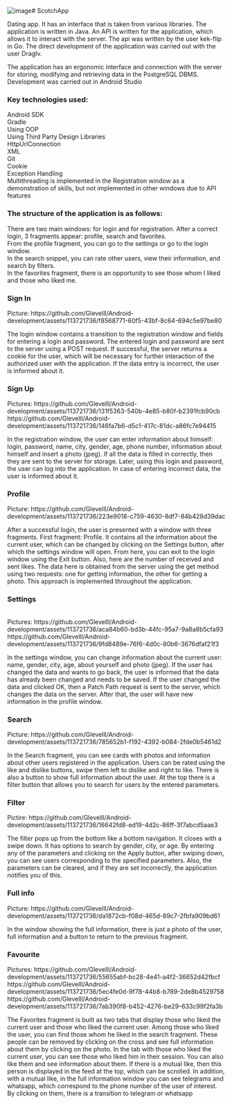 ![image](https://github.com/Glevelll/Android-development/assets/113721736/da029081-7ba6-434b-a531-16bd87f73f47)# ScotchApp

Dating app. It has an interface that is taken from various libraries. The application is written in Java. An API is written for the application, which allows it to interact with the server. The api was written by the user kek-flip in Go. The direct development of the application was carried out with the user DragIv.

The application has an ergonomic interface and connection with the server for storing, modifying and retrieving data in the PostgreSQL DBMS. Development was carried out in Android Studio

<H3> Key technologies used: </H3>
Android SDK  <br/>
Gradle  <br/>
Using OOP  <br/>
Using Third Party Design Libraries  <br/>
HttpUrlConnection  <br/>
XML  <br/>
Git  <br/>
Cookie  <br/>
Exception Handling  <br/>
Multithreading is implemented in the Registration window as a demonstration of skills, but not implemented in other windows due to API features  <br/>


<H3> The structure of the application is as follows: </H3>
There are two main windows: for login and for registration. After a correct login, 3 fragments appear: profile, search and favorites. <br/>
From the profile fragment, you can go to the settings or go to the login window. <br/>
In the search snippet, you can rate other users, view their information, and search by filters. <br/>
In the favorites fragment, there is an opportunity to see those whom I liked and those who liked me. <br/>

<H3>Sign In</H3>
Picture: https://github.com/Glevelll/Android-development/assets/113721736/f8568771-60f5-43bf-8c64-694c5e97be80 <br/>

The login window contains a transition to the registration window and fields for entering a login and password. The entered login and password are sent to the server using a POST request. If successful, the server returns a cookie for the user, which will be necessary for further interaction of the authorized user with the application. If the data entry is incorrect, the user is informed about it.

<H3>Sign Up</H3>
Pictures: https://github.com/Glevelll/Android-development/assets/113721736/131f5363-540b-4e85-b80f-b2391fcb90cb <br/>
https://github.com/Glevelll/Android-development/assets/113721736/146fa7b6-d5c1-417c-81dc-a86fc7e94415 <br/>

In the registration window, the user can enter information about himself: login, password, name, city, gender, age, phone number, information about himself and insert a photo (jpeg). If all the data is filled in correctly, then they are sent to the server for storage. Later, using this login and password, the user can log into the application. In case of entering incorrect data, the user is informed about it.

<H3>Profile</H3>
Picture: https://github.com/Glevelll/Android-development/assets/113721736/223e9018-c759-4630-8df7-84b428d39dac <br/>

After a successful login, the user is presented with a window with three fragments. First fragment: Profile. It contains all the information about the current user, which can be changed by clicking on the Settings button, after which the settings window will open. From here, you can exit to the login window using the Exit button. Also, here are the number of received and sent likes. The data here is obtained from the server using the get method using two requests: one for getting information, the other for getting a photo. This approach is implemented throughout the application.

<H3>Settings</H3> <br/>
Pictures: https://github.com/Glevelll/Android-development/assets/113721736/aca84b60-bd3b-44fc-95a7-9a8a8b5cfa93 <br/>
https://github.com/Glevelll/Android-development/assets/113721736/9fd8489e-76f6-4d0c-80b6-3676dfaf21f3 <br/>

In the settings window, you can change information about the current user: name, gender, city, age, about yourself and photo (jpeg). If the user has changed the data and wants to go back, the user is informed that the data has already been changed and needs to be saved. If the user changed the data and clicked OK, then a Patch Path request is sent to the server, which changes the data on the server. After that, the user will have new information in the profile window.

<H3>Search</H3>
Picture: https://github.com/Glevelll/Android-development/assets/113721736/785652b1-f192-4392-b084-2fde0b5461d2 <br/>

In the Search fragment, you can see cards with photos and information about other users registered in the application. Users can be rated using the like and dislike buttons, swipe them left to dislike and right to like. There is also a button to show full information about the user. At the top there is a filter button that allows you to search for users by the entered parameters.

<H3>Filter</H3>
Pictire: https://github.com/Glevelll/Android-development/assets/113721736/16642fd8-ed19-4d2c-86ff-3f7abcd5aae3 <br/>

The filter pops up from the bottom like a bottom navigation. It closes with a swipe down. It has options to search by gender, city, or age. By entering any of the parameters and clicking on the Apply button, after swiping down, you can see users corresponding to the specified parameters. Also, the parameters can be cleared, and if they are set incorrectly, the application notifies you of this.

<H3>Full info</H3>
Picture: https://github.com/Glevelll/Android-development/assets/113721736/da1872cb-f08d-465d-89c7-2fbfa909bd61 <br/>

In the window showing the full information, there is just a photo of the user, full information and a button to return to the previous fragment.

<H3>Favourite</H3>
Pictures: https://github.com/Glevelll/Android-development/assets/113721736/55655abf-bc28-4e41-a4f2-36652d42fbcf <br/>
https://github.com/Glevelll/Android-development/assets/113721736/5ec4fe0d-9f78-44b8-b789-2de8b4529758 <br/>
https://github.com/Glevelll/Android-development/assets/113721736/7ab390f8-b452-4276-be29-633c99f2fa3b <br/>

The Favorites fragment is built as two tabs that display those who liked the current user and those who liked the current user. Among those who liked the user, you can find those whom he liked in the search fragment. These people can be removed by clicking on the cross and see full information about them by clicking on the photo. In the tab with those who liked the current user, you can see those who liked him in their session. You can also like them and see information about them. If there is a mutual like, then this person is displayed in the feed at the top, which can be scrolled. In addition, with a mutual like, in the full information window you can see telegrams and whatsapp, which correspond to the phone number of the user of interest. By clicking on them, there is a transition to telegram or whatsapp

